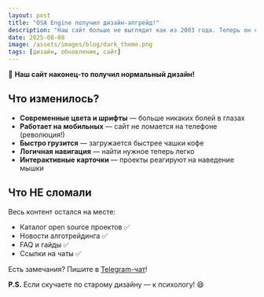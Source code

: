 ```yaml
---
layout: post
title: "OSA Engine получил дизайн-апгрейд!"
description: "Наш сайт больше не выглядит как из 2003 года. Теперь он современный, быстрый и не ломается на телефоне."
date: 2025-08-08
image: /assets/images/blog/dark_theme.png
tags: [дизайн, обновление, сайт]
---
```


🎉 **Наш сайт наконец-то получил нормальный дизайн!**

## Что изменилось?

- **Современные цвета и шрифты** — больше никаких болей в глазах
- **Работает на мобильных** — сайт не ломается на телефоне (революция!)
- **Быстро грузится** — загружается быстрее чашки кофе
- **Логичная навигация** — найти нужное теперь легко
- **Интерактивные карточки** — проекты реагируют на наведение мышки

## Что НЕ сломали

Весь контент остался на месте:
- Каталог open source проектов ✅
- Новости алготрейдинга ✅  
- FAQ и гайды ✅
- Ссылки на чаты ✅

Есть замечания? Пишите в [Telegram-чат](https://t.me/osengine)!

**P.S.** Если скучаете по старому дизайну — к психологу! 😄